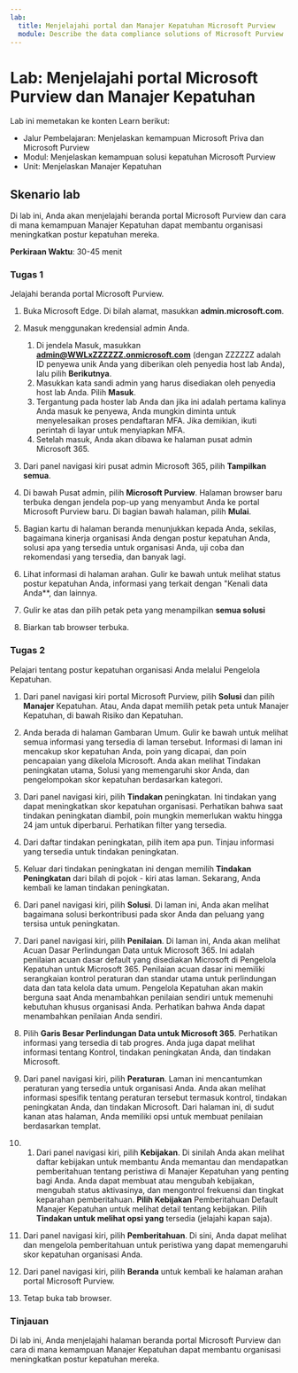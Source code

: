```yaml
---
lab:
  title: Menjelajahi portal dan Manajer Kepatuhan Microsoft Purview
  module: Describe the data compliance solutions of Microsoft Purview
---
```


# Lab: Menjelajahi portal Microsoft Purview dan Manajer Kepatuhan

Lab ini memetakan ke konten Learn berikut:

- Jalur Pembelajaran: Menjelaskan kemampuan Microsoft Priva dan Microsoft Purview
- Modul: Menjelaskan kemampuan solusi kepatuhan Microsoft Purview
- Unit: Menjelaskan Manajer Kepatuhan

## Skenario lab

Di lab ini, Anda akan menjelajahi beranda portal Microsoft Purview dan cara di mana kemampuan Manajer Kepatuhan dapat membantu organisasi meningkatkan postur kepatuhan mereka.

**Perkiraan Waktu**: 30-45 menit

### Tugas 1

Jelajahi beranda portal Microsoft Purview.

1. Buka Microsoft Edge. Di bilah alamat, masukkan **admin.microsoft.com**.
1. Masuk menggunakan kredensial admin Anda.
    1. Di jendela Masuk, masukkan **admin@WWLxZZZZZZ.onmicrosoft.com** (dengan ZZZZZZ adalah ID penyewa unik Anda yang diberikan oleh penyedia host lab Anda), lalu pilih **Berikutnya**.
    1. Masukkan kata sandi admin yang harus disediakan oleh penyedia host lab Anda. Pilih **Masuk**.
    1. Tergantung pada hoster lab Anda dan jika ini adalah pertama kalinya Anda masuk ke penyewa, Anda mungkin diminta untuk menyelesaikan proses pendaftaran MFA. Jika demikian, ikuti perintah di layar untuk menyiapkan MFA.
    1. Setelah masuk, Anda akan dibawa ke halaman pusat admin Microsoft 365.

1. Dari panel navigasi kiri pusat admin Microsoft 365, pilih **Tampilkan semua**.

1. Di bawah Pusat admin, pilih **Microsoft Purview**.  Halaman browser baru terbuka dengan jendela pop-up yang menyambut Anda ke portal Microsoft Purview baru. Di bagian bawah halaman, pilih **Mulai**.

1. Bagian kartu di halaman beranda menunjukkan kepada Anda, sekilas, bagaimana kinerja organisasi Anda dengan postur kepatuhan Anda, solusi apa yang tersedia untuk organisasi Anda, uji coba dan rekomendasi yang tersedia, dan banyak lagi.

1. Lihat informasi di halaman arahan.  Gulir ke bawah untuk melihat status postur kepatuhan Anda, informasi yang terkait dengan "Kenali data Anda**, dan lainnya.

1. Gulir ke atas dan pilih petak peta yang menampilkan **semua solusi**

1. Biarkan tab browser terbuka.

### Tugas 2

Pelajari tentang postur kepatuhan organisasi Anda melalui Pengelola Kepatuhan.

1. Dari panel navigasi kiri portal Microsoft Purview, pilih **Solusi** dan pilih **Manajer** Kepatuhan.  Atau, Anda dapat memilih petak peta untuk Manajer Kepatuhan, di bawah Risiko dan Kepatuhan.

1. Anda berada di halaman Gambaran Umum. Gulir ke bawah untuk melihat semua informasi yang tersedia di laman tersebut.  Informasi di laman ini mencakup skor kepatuhan Anda, poin yang dicapai, dan poin pencapaian yang dikelola Microsoft.   Anda akan melihat Tindakan peningkatan utama, Solusi yang memengaruhi skor Anda, dan pengelompokan skor kepatuhan berdasarkan kategori.

1. Dari panel navigasi kiri, pilih **Tindakan** peningkatan.  Ini tindakan yang dapat meningkatkan skor kepatuhan organisasi. Perhatikan bahwa saat tindakan peningkatan diambil, poin mungkin memerlukan waktu hingga 24 jam untuk diperbarui.  Perhatikan filter yang tersedia.

1. Dari daftar tindakan peningkatan, pilih item apa pun.  Tinjau informasi yang tersedia untuk tindakan peningkatan.

1. Keluar dari tindakan peningkatan ini dengan memilih **Tindakan Peningkatan** dari bilah di pojok - kiri atas laman.  Sekarang, Anda kembali ke laman tindakan peningkatan.

1. Dari panel navigasi kiri, pilih **Solusi**. Di laman ini, Anda akan melihat bagaimana solusi berkontribusi pada skor Anda dan peluang yang tersisa untuk peningkatan.

1. Dari panel navigasi kiri, pilih **Penilaian**. Di laman ini, Anda akan melihat Acuan Dasar Perlindungan Data untuk Microsoft 365.  Ini adalah penilaian acuan dasar default yang disediakan Microsoft di Pengelola Kepatuhan untuk Microsoft 365.  Penilaian acuan dasar ini memiliki serangkaian kontrol peraturan dan standar utama untuk perlindungan data dan tata kelola data umum. Pengelola Kepatuhan akan makin berguna saat Anda menambahkan penilaian sendiri untuk memenuhi kebutuhan khusus organisasi Anda.  Perhatikan bahwa Anda dapat menambahkan penilaian Anda sendiri.

1. Pilih **Garis Besar Perlindungan Data untuk Microsoft 365**.  Perhatikan informasi yang tersedia di tab progres. Anda juga dapat melihat informasi tentang Kontrol, tindakan peningkatan Anda, dan tindakan Microsoft.  

1. Dari panel navigasi kiri, pilih **Peraturan**.  Laman ini mencantumkan peraturan yang tersedia untuk organisasi Anda. Anda akan melihat informasi spesifik tentang peraturan tersebut termasuk kontrol, tindakan peningkatan Anda, dan tindakan Microsoft. Dari halaman ini, di sudut kanan atas halaman, Anda memiliki opsi untuk membuat penilaian berdasarkan templat.

1. 1. Dari panel navigasi kiri, pilih **Kebijakan**. Di sinilah Anda akan melihat daftar kebijakan untuk membantu Anda memantau dan mendapatkan pemberitahuan tentang peristiwa di Manajer Kepatuhan yang penting bagi Anda. Anda dapat membuat atau mengubah kebijakan, mengubah status aktivasinya, dan mengontrol frekuensi dan tingkat keparahan pemberitahuan. **Pilih Kebijakan** Pemberitahuan Default Manajer Kepatuhan untuk melihat detail tentang kebijakan.  Pilih **Tindakan untuk melihat opsi yang** tersedia (jelajahi kapan saja).

1. Dari panel navigasi kiri, pilih **Pemberitahuan**.   Di sini, Anda dapat melihat dan mengelola pemberitahuan untuk peristiwa yang dapat memengaruhi skor kepatuhan organisasi Anda.

1. Dari panel navigasi kiri, pilih **Beranda** untuk kembali ke halaman arahan portal Microsoft Purview.

1. Tetap buka tab browser.

### Tinjauan

Di lab ini, Anda menjelajahi halaman beranda portal Microsoft Purview dan cara di mana kemampuan Manajer Kepatuhan dapat membantu organisasi meningkatkan postur kepatuhan mereka.
